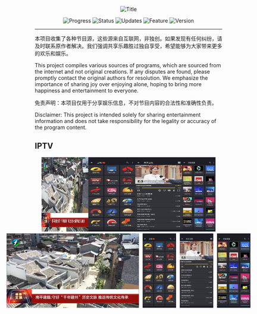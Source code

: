 <p align="center">
  <img width="600" src="https://img.shields.io/badge/-节目源分享 Program Source Sharing-blue?style=for-the-badge&logo=your-logo&logoColor=white" alt="Title">
</p>



<p align="center">
  <img src="https://img.shields.io/badge/Progress-In%20Development-yellow" alt="Progress">
  <img src="https://img.shields.io/badge/Status-Active-brightgreen" alt="Status">
  <img src="https://img.shields.io/badge/Updates-Regular-blue" alt="Updates">
  <img src="https://img.shields.io/badge/Feature-New-red" alt="Feature">
  <img src="https://img.shields.io/badge/Version-1.0-lightgrey" alt="Version">
</p>


---
本项目收集了各种节目源，这些源来自互联网，非独创。如果发现有任何纠纷，请及时联系原作者解决。我们强调共享乐趣胜过独自享受，希望能够为大家带来更多的欢乐和娱乐。

This project compiles various sources of programs, which are sourced from the internet and not original creations. If any disputes are found, please promptly contact the original authors for resolution. We emphasize the importance of sharing joy over enjoying alone, hoping to bring more happiness and entertainment to everyone.

免责声明：本项目仅用于分享娱乐信息，不对节目内容的合法性和准确性负责。

Disclaimer: This project is intended solely for sharing entertainment information and does not take responsibility for the legality or accuracy of the program content.


## IPTV


<!-- 使用 HTML 和 CSS 布局图片，在不同设备上水平并排并具有相同高度 -->
<div style="display: flex; justify-content: center; align-items: center;">
  <img src="Logo/iptv.png" alt="电脑屏幕截图" style="width: 25%; height: 200px;">
  <img src="Logo/1.png" alt="手机屏幕截图1" style="width: 25%; height: 200px;">
  <img src="Logo/2.png" alt="手机屏幕截图2" style="width: 25%; height: 200px;">
  <img src="Logo/3.png" alt="手机屏幕截图3" style="width: 25％; height: 200px;">

</div>

<div style="display: flex; justify-content: center; align-items: center;">
  <img src="Logo/iptv.png" alt="电脑屏幕截图" style="max-height: 200px; width: auto; margin: 5px;">
  <img src="Logo/1.png" alt="手机屏幕截图" style="max-height: 200px; width: auto; margin: 5px;">
  <img src="Logo/2.png" alt="手机屏幕截图" style="max-height: 200px; width: auto; margin: 5px;">
  <img src="Logo/3.png" alt="手机屏幕截图" style="max-height: 200px; width: auto; margin: 5px;">
</div>

































